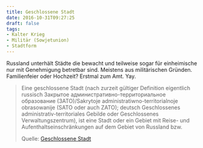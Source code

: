 ```yaml
---
title: Geschlossene Stadt
date: 2016-10-31T09:27:25
draft: false
tags:
- Kalter Krieg
- Militär (Sowjetunion)
- Stadtform
---
```


Russland unterhält Städte die bewacht und teilweise sogar für einheimische nur mit Genehmigung betretbar
sind. Meistens aus militärischen Gründen. Familienfeier oder Hochzeit?
Erstmal zum Amt. Yay.

> Eine geschlossene Stadt (nach zurzeit gültiger Definition eigentlich
> russisch Закрытое административно-территориальное образование
> (ЗАТО)/Sakrytoje administratiwno-territorialnoje obrasowanije (SATO oder
> auch ZATO); deutsch Geschlossenes administrativ-territoriales Gebilde
> oder Geschlossenes Verwaltungszentrum), ist eine Stadt oder ein Gebiet
> mit Reise- und Aufenthaltseinschränkungen auf dem Gebiet von Russland
> bzw.
>
> Quelle: [Geschlossene Stadt](https://de.wikipedia.org/wiki/Geschlossene_Stadt)
